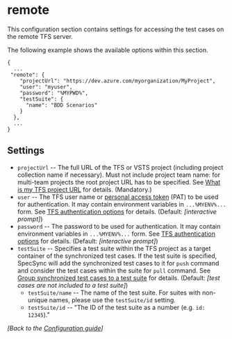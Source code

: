 # remote

This configuration section contains settings for accessing the test cases on the remote TFS server.

The following example shows the available options within this section.

```text
{
  ...
 "remote": {
    "projectUrl": "https://dev.azure.com/myorganization/MyProject",
    "user": "myuser",
    "password": "%MYPWD%",
    "testSuite": {
      "name": "BDD Scenarios"
    }
  },
  ...
}
```

## Settings

* `projectUrl` -- The full URL of the TFS or VSTS project \(including project collection name if necessary\). Must not include project team name: for multi-team projects the root project URL has to be specified. See [What is my TFS project URL](https://github.com/specsolutions/specsync-for-tfs-documentation/tree/d6f47aa02bc0a49443bb765adcc0145655743ed8/configuration/what-is-my-tfs-project-url.md) for details. \(Mandatory.\)
* `user` -- The TFS user name or [personal access token](https://docs.microsoft.com/en-us/azure/devops/organizations/accounts/use-personal-access-tokens-to-authenticate?view=vsts) \(PAT\) to be used for authentication. It may contain environment variables in `...%MYENV%...` form. See [TFS authentication options](../important-concepts/tfs-authentication-options.md) for details. \(Default: _\[interactive prompt\]_\)
* `password` -- The password to be used for authentication. It may contain environment variables in `...%MYENV%...` form. See [TFS authentication options](../important-concepts/tfs-authentication-options.md) for details. \(Default: _\[interactive prompt\]_\)
* `testSuite` -- Specifies a test suite within the TFS project as a target container of the synchronized test cases. If the test suite is specified, SpecSync will add the synchronized test cases to it for `push` command and consider the test cases within the suite for `pull` command. See [Group synchronized test cases to a test suite](../important-concepts/group-synchronized-test-cases-to-a-test-suite.md) for details. \(Default: _\[test cases are not included to a test suite\]_\)
  * `testSuite/name` -- The name of the test suite. For suites with non-unique names, please use the `testSuite/id` setting.
  * `testSuite/id` -- "The ID of the test suite as a number \(e.g. `id: 12345`\)."

_\[Back to the_ [_Configuration guide_](./)_\]_

